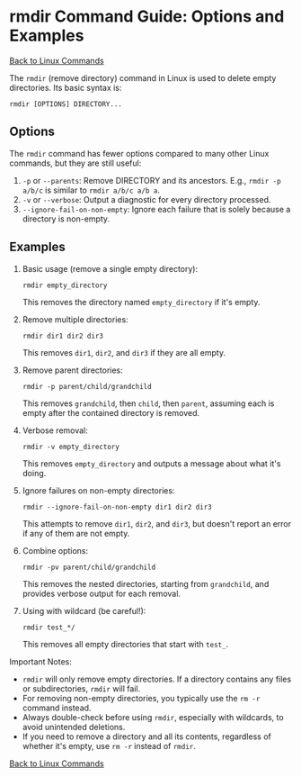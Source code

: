# rmdir Command Guide: Options and Examples

[Back to Linux Commands](../readme.md)

The `rmdir` (remove directory) command in Linux is used to delete empty directories. Its basic syntax is:

```
rmdir [OPTIONS] DIRECTORY...
```

## Options

The `rmdir` command has fewer options compared to many other Linux commands, but they are still useful:

1. `-p` or `--parents`: Remove DIRECTORY and its ancestors. E.g., `rmdir -p a/b/c` is similar to `rmdir a/b/c a/b a`.
2. `-v` or `--verbose`: Output a diagnostic for every directory processed.
3. `--ignore-fail-on-non-empty`: Ignore each failure that is solely because a directory is non-empty.

## Examples

1. Basic usage (remove a single empty directory):
   ```
   rmdir empty_directory
   ```
   This removes the directory named `empty_directory` if it's empty.

2. Remove multiple directories:
   ```
   rmdir dir1 dir2 dir3
   ```
   This removes `dir1`, `dir2`, and `dir3` if they are all empty.

3. Remove parent directories:
   ```
   rmdir -p parent/child/grandchild
   ```
   This removes `grandchild`, then `child`, then `parent`, assuming each is empty after the contained directory is removed.

4. Verbose removal:
   ```
   rmdir -v empty_directory
   ```
   This removes `empty_directory` and outputs a message about what it's doing.

5. Ignore failures on non-empty directories:
   ```
   rmdir --ignore-fail-on-non-empty dir1 dir2 dir3
   ```
   This attempts to remove `dir1`, `dir2`, and `dir3`, but doesn't report an error if any of them are not empty.

6. Combine options:
   ```
   rmdir -pv parent/child/grandchild
   ```
   This removes the nested directories, starting from `grandchild`, and provides verbose output for each removal.

7. Using with wildcard (be careful!):
   ```
   rmdir test_*/
   ```
   This removes all empty directories that start with `test_`.

Important Notes:
- `rmdir` will only remove empty directories. If a directory contains any files or subdirectories, `rmdir` will fail.
- For removing non-empty directories, you typically use the `rm -r` command instead.
- Always double-check before using `rmdir`, especially with wildcards, to avoid unintended deletions.
- If you need to remove a directory and all its contents, regardless of whether it's empty, use `rm -r` instead of `rmdir`.

[Back to Linux Commands](../readme.md)
